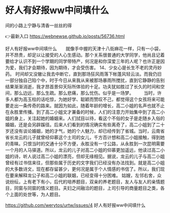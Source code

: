 # 好人有好报ww中间填什么
间的小路上宁静与清香一丝丝的得

👉最新入口 https://webnewse.github.io/posts/56736.html

好人有好报ww中间填什么　　就像手中握的天津十八街麻花一样，只有一小袋，并不昂贵，却足以让接受的人心生感动。那个关系很普通的大学同学，他尚且记着要给才认识不到一个学期的同学带特产，何况是和你深爱三年的人呢？也许正是因为爱，我们才会期待，因为期待，才会受伤害。
	14、少女心是长生不老的灵丹妙药。
时间却又没辙让我去中断它，直到那场狂风雨落下帐蓬风轻云淡。而我仍旧一部分独自己陷个中，时于今日从来我从来被那场暴雨所搅扰，直到它静静的告别结果渐渐消逝，我才昂首景仰天际所体验的十足。功夫犹如胜过了长久的时间和空间，那么边远，那么生疏。那么悲痛，那么忧伤。似乎是一场梦。
　　当时，许多人都为高玉柱的话吃惊，为她好学、聪颖而赞叹不己，都觉得这个女孩将来可能要走出一条传奇的路来。就因为如此，随着年龄的增长，高二小姐的名声也就不止在永胜里传播。到了高二小姐文才兼备的时候，人们的注意力开始集中到了高二小姐的身上，关注起她的婚姻来。人们拭目以待，看这个不俗的女子是走随乡入俗的婚姻，还是会另辟蹊径。后来人们看到的情况确实有些离奇了，高二小姐到了二十岁还没有谈论婚姻，她的才气，她的个人魅力，却已经传到了省城。当时，云南省省长龙云的儿子就曾经仰慕这个土司的女儿，千方百计想和高二小姐接触，得到她的青睐。只恨当时的交通十分不方便，永胜没有一寸公路，从永胜到一次昆明需要一个月的人马驿道。所以，龙云的儿子对高二小姐的仰慕更加遥远，他读过高二小姐的诗，听人说过高二小姐的漂亮，但却无缘相见。据说，龙云的儿子与高二小姐曾经有过书信来往，但那些属于历史的文字我们已经没有办法找到。就是高二小姐的大多数诗文，现在都存留甚少，更何况是属于个人情感的书信了。所以，我们现在要来解释龙公子和高二小姐的联姻，已经变得十分困难。
姑嫂，左邻右舍，众说纷纭，上有老下有小，后代的培养题目，双亲的养老题目，友人与友人的亲情题目，同窗与同窗的情义题目。夫妇之间融洽的题目，上司引导的商量题目之类，各个上面的处世等，为人题目。

https://github.com/werytos/urtw/issues/4
好人有好报ww中间填什么
